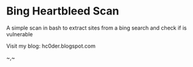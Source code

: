 Bing Heartbleed Scan
===============
A simple scan in bash to extract sites from a bing search and check if is vulnerable

Visit my blog: hc0der.blogspot.com

~,~
